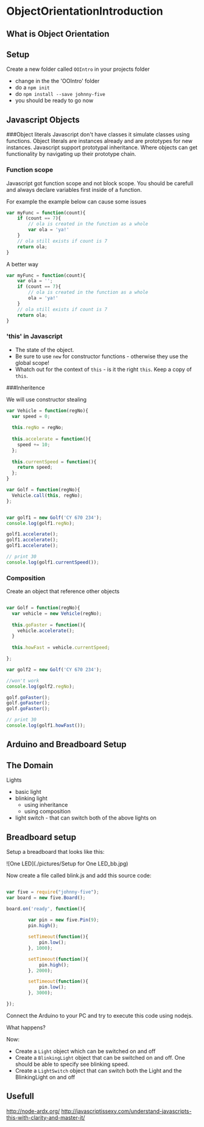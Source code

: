 # ObjectOrientationIntroduction

## What is Object Orientation

## Setup

Create a new folder called ```OOIntro``` in your projects folder
* change in the the 'OOIntro' folder
* do a ```npm init```
* do ```npm install --save johnny-five```
* you should be ready to go now

## Javascript Objects

###Object literals
Javascript don't have classes it simulate classes using functions.
Object literals are instances already and are prototypes for new instances. Javascript support prototypal inheritance. Where objects can get functionality by navigating up their prototype chain.

### Function scope

Javascript got function scope and not block scope. You should be carefull and always declare variables first inside of a function.

For example the example below can cause some issues

```javascript
var myFunc = function(count){
	if (count == 7){
		// ola is created in the function as a whole
		var ola = 'ya!'	
	}
	// ola still exists if count is 7
	return ola;
}
```
A better way

```javascript
var myFunc = function(count){
	var ola = '';
	if (count == 7){
		// ola is created in the function as a whole
		ola = 'ya!'	
	}
	// ola still exists if count is 7
	return ola;
}
```


### 'this' in Javascript

* The state of the object.
* Be sure to use ```new``` for constructor functions - otherwise they use the global scope!
* Whatch out for the context of ```this``` - is it the right ```this```. Keep a copy of ```this```.

###Inheritence

We will use constructor stealing

```javascript 
var Vehicle = function(regNo){
  var speed = 0;
  
  this.regNo = regNo;
  
  this.accelerate = function(){
    speed += 10;
  };
  
  this.currentSpeed = function(){
    return speed;
  };
}

var Golf = function(regNo){
  Vehicle.call(this, regNo);
};


var golf1 = new Golf('CY 670 234');
console.log(golf1.regNo);

golf1.accelerate();
golf1.accelerate();
golf1.accelerate();

// print 30
console.log(golf1.currentSpeed());


```

### Composition

Create an object that reference other objects

```javascript

var Golf = function(regNo){
  var vehicle = new Vehicle(regNo);
  
  this.goFaster = function(){
  	vehicle.accelerate();
  }
  
  this.howFast = vehicle.currentSpeed;

};

var golf2 = new Golf('CY 670 234');

//won't work
console.log(golf2.regNo);

golf.goFaster();
golf.goFaster();
golf.goFaster();

// print 30
console.log(golf1.howFast());

```

## Arduino and Breadboard Setup

## The Domain

Lights
  * basic light
  * blinking light
    * using inheritance
    * using composition
  * light switch - that can switch both of the above lights on
  
## Breadboard setup

Setup a breadboard that looks like this:

![One LED](./pictures/Setup for One LED_bb.jpg)


Now create a file called blink.js and add this source code:

```javascript

var five = require("johnny-five");
var board = new five.Board();

board.on('ready', function(){
	
		var pin = new five.Pin(9);
		pin.high();

		setTimeout(function(){
			pin.low();
		}, 1000);

		setTimeout(function(){
			pin.high();
		}, 2000);

		setTimeout(function(){
			pin.low();
		}, 3000);		

});
```

Connect the Arduino to your PC and try to execute this code using nodejs.

What happens?

Now:

* Create a ```Light``` object which can be switched on and off
* Create a ```BlinkingLight``` object that can be switched on and off. One should be able to specify see blinking speed.
* Create a ```LightSwitch``` object that can switch both the Light and the BlinkingLight on and off 

## Usefull

http://node-ardx.org/
http://javascriptissexy.com/understand-javascripts-this-with-clarity-and-master-it/
